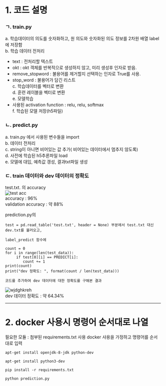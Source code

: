 # 1. 코드 설명
### ㄱ.  train.py
a. 학습데이터의 의도를 숫자화하고, 원 의도와 숫자화된 의도 정보를 2차원 배열 label에 저장함 <br/>
b. 학습 데이터 전처리
   - text : 전처리할 텍스트 <br/>
   - okt : okt 객체를 반복적으로 생성하지 않고, 미리 생성후 인자로 받음.<br/>
   - remove_stopword : 불용어를 제거할지 선택하는 인자로 True를 사용.<br/>
   - stop_word : 불용어가 담긴 리스트 <br/>
c. 학습데이터를 벡터로 변환 <br/>
d. 훈련 레이블을 벡터로 변환 <br/>
e. 모델학습 <br/>
   - 사용된 activation function : relu, relu, softmax <br/>
f. 학습된 모델 저장(h5파일) <br/>
   
### ㄴ. predict.py
a. train.py 에서 사용된 변수들을 import <br/>
b. 데이터 전처리 <br/>
c. string이 아니면 비어있는 값 추가( 비어있는 데이터에서 멈추지 않도록) <br/>
d. 사전에 학습된 h5추론파일 load <br/>
e. 모델에 대입, 예측값 갱성, 결과txt파일 생성 <br/>

### ㄷ. train 데이터와 dev 데이터의 정확도
test.txt. 의 accuracy<br/>
![test acc](https://user-images.githubusercontent.com/66713459/103552401-351a5300-4eef-11eb-8820-d0eb859e2720.jpg) <br/>
accuracy : 96% <br/>
validation accuracy : 약 88%<br/>

prediction.py의 
~~~
test = pd.read_table('test.txt', header = None) 부분에서 test.txt 대신 dev.txt를 불러오고, 
~~~
~~~
label_predict 함수에 

count = 0
for i in range(len(test_data)):
     if test[0][i] == PREDICT[i]:
        count += 1
print(count)
print("dev 정확도: ", format(count / len(test_data))) 

코드를 추가하여 dev 데이터에 대한 정확도를 구해본 결과
~~~

![wjdghkreh](https://user-images.githubusercontent.com/66713459/103545325-bf10ee80-4ee4-11eb-88b4-7a79270682ee.jpg) <br/>
dev 데이터 정확도 : 약 64.34% <br/>

----------------------------------------------------------
# 2. docker 사용시 명령어 순서대로 나열
필요한 모듈 : 첨부된 requirements.txt 사용
docker 사용을 가정하고 명령어를 순서대로 입력
~~~
apt-get install openjdk-8-jdk python-dev 
~~~
~~~
apt-get install python3-dev
~~~
~~~
pip install -r requirements.txt
~~~
~~~
python prediction.py
~~~
